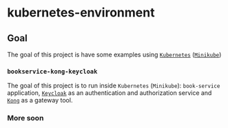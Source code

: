# kubernetes-environment

## Goal

The goal of this project is have some examples using [`Kubernetes`](https://kubernetes.io) ([`Minikube`](https://github.com/kubernetes/minikube))

### `bookservice-kong-keycloak`

The goal of this project is to run inside `Kubernetes` (`Minikube`): `book-service` application, [`Keycloak`](https://www.keycloak.org) as an authentication and authorization service and [`Kong`](https://konghq.com) as a gateway tool.

### More soon